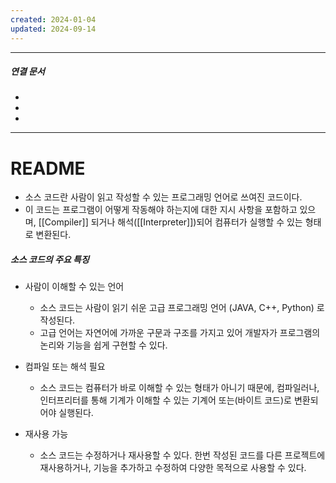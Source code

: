 ```yaml
---
created: 2024-01-04
updated: 2024-09-14
---
```

----
##### 연결 문서

- 
- 
- 
---

# **README**

- 소스 코드란 사람이 읽고 작성할 수 있는 프로그래밍 언어로 쓰여진 코드이다.
- 이 코드는 프로그램이 어떻게 작동해야 하는지에 대한 지시 사항을 포함하고 있으며, 
  [[Compiler]] 되거나 해석([[Interpreter]])되어 컴퓨터가 실행할 수 있는 형태로 변환된다.

##### 소스 코드의 주요 특징

- 사람이 이해할 수 있는 언어
	- 소스 코드는 사람이 읽기 쉬운 고급 프로그래밍 언어 (JAVA, C++, Python) 로 작성된다.
	- 고급 언어는 자연어에 가까운 구문과 구조를 가지고 있어 개발자가 프로그램의 논리와 기능을 쉽게 구현할 수 있다.
	  
- 컴파일 또는 해석 필요
	- 소스 코드는 컴퓨터가 바로 이해할 수 있는 형태가 아니기 때문에, 컴파일러나, 인터프리터를 통해 기계가 이해할 수 있는 기계어 또는(바이트 코드)로 변환되어야 실행된다.
	  
- 재사용 가능
	- 소스 코드는 수정하거나 재사용할 수 있다. 한번 작성된 코드를 다른 프로젝트에 재사용하거나, 
	  기능을 추가하고 수정하여 다양한 목적으로 사용할 수 있다.